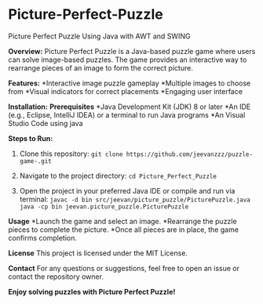 # Picture-Perfect-Puzzle
Picture Perfect Puzzle Using Java with AWT and SWING

**Overview:**
Picture Perfect Puzzle is a Java-based puzzle game where users can solve image-based puzzles. The game provides an interactive way to rearrange pieces of an image to form the correct picture.

**Features:**
*Interactive image puzzle gameplay
*Multiple images to choose from
*Visual indicators for correct placements
*Engaging user interface

**Installation:**
**Prerequisites**
*Java Development Kit (JDK) 8 or later
*An IDE (e.g., Eclipse, IntelliJ IDEA) or a terminal to run Java programs
*An Visual Studio Code using java

**Steps to Run:**
1. Clone this repository:
`git clone https://github.com/jeevanzzz/puzzle-game-.git`

2. Navigate to the project directory:
`cd Picture_Perfect_Puzzle`

3. Open the project in your preferred Java IDE or compile and run via terminal:
   `javac -d bin src/jeevan/picture_puzzle/PicturePuzzle.java
    java -cp bin jeevan.picture_puzzle.PicturePuzzle`

**Usage**
*Launch the game and select an image.
*Rearrange the puzzle pieces to complete the picture.
*Once all pieces are in place, the game confirms completion.

**License**
This project is licensed under the MIT License.

**Contact**
For any questions or suggestions, feel free to open an issue or contact the repository owner.

**Enjoy solving puzzles with Picture Perfect Puzzle!**
